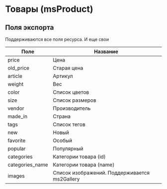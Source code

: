 # Товары (msProduct)

## Поля экспорта

Поддерживаются все поля ресурса. И еще свои

| Поле            | Название                                      |
| --------------- | --------------------------------------------- |
| price           | Цена                                          |
| old_price       | Старая цена                                   |
| article         | Артикул                                       |
| weight          | Вес                                           |
| color           | Список цветов                                 |
| size            | Список размеров                               |
| vendor          | Производитель                                 |
| made_in         | Страна                                        |
| tags            | Список тегов                                  |
| new             | Новый                                         |
| favorite        | Особый                                        |
| popular         | Популярный                                    |
| categories      | Категории товара (id)                         |
| categories_name | Категории товара (name)                       |
| images          | Список изображений. Поддерживается ms2Gallery |
